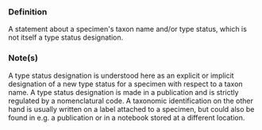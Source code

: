### Definition

A statement about a specimen's taxon name and/or type status, which is not itself a type status designation.

### Note(s)

A type status designation is understood here as an explicit or implicit designation of a new type status for a specimen with respect to a taxon name. A type status designation is made in a publication and is strictly regulated by a nomenclatural code. A taxonomic identification on the other hand is usually written on a label attached to a specimen, but could also be found in e.g. a publication or in a notebook stored at a different location.
